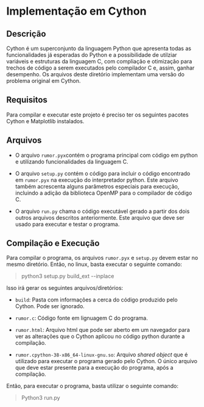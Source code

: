 # Implementação em Cython

## Descrição
Cython é um superconjunto da linguagem Python que apresenta todas as funcionalidades já esperadas do Python e a possibilidade de utilziar variáveis e estruturas da linguagem C, com compliação e otimização para trechos de código a serem executados pelo compilador C e, assim, ganhar desempenho. Os arquivos deste diretório implementam uma versão do problema original em Cython.

## Requisitos
Para compilar e executar este projeto é preciso ter os seguintes pacotes Cython e Matplotlib instalados.

## Arquivos
* O arquivo `rumor.pyx`contém o programa principal com código em python e utilizando funcionalidades da linguagem C.

* O arquivo `setup.py` contém o código para incluir o código encontrado em `rumor.pyx` na execução do interpretador python. Este arquivo também acrescenta alguns parâmetros especiais para execução, incluindo a adição da biblioteca OpenMP para o compilador de código C.

* O arquivo `run.py` chama o código executável gerado a partir dos dois outros arquivos descritos anteriormente. Este arquivo que deve ser usado para executar e testar o programa.

## Compilação e Execução
Para compilar o programa, os arquivos `rumor.pyx` e `setup.py` devem estar no mesmo diretório. Então, no linux, basta executar o seguinte comando:

> python3 setup.py build_ext --inplace

Isso irá gerar os seguintes arquivos/diretórios:

* `build`: Pasta com informações a cerca do código produzido pelo Cython. Pode ser ignorado.

* `rumor.c`: Código fonte em lignuagem C do programa.

* `rumor.html`: Arquivo html que pode ser aberto em um navegador para ver as alterações que o Cython aplicou no código python durante a compilação.

* `rumor.cpython-38-x86_64-linux-gnu.so`: Arquivo *shared object* que é utilizado para executar o programa gerado pelo Cython. O único arquivo que deve estar presente para a execução do programa, após a compilação.

Então, para executar o programa, basta utilizar o seguinte comando:

> Python3 run.py
